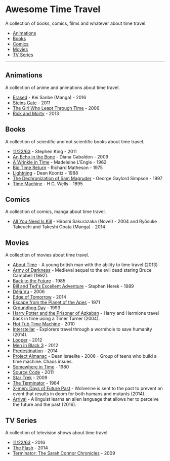 ﻿# Awesome Time Travel

A collection of books, comics, films and whatever about time travel.

* [Animations](https://github.com/mstuttgart/awesome-time-travel/blob/master/README.md#animations)
* [Books](https://github.com/mstuttgart/awesome-time-travel/blob/master/README.md#books)
* [Comics](https://github.com/mstuttgart/awesome-time-travel/blob/master/README.md#comics)
* [Movies](https://github.com/mstuttgart/awesome-time-travel/blob/master/README.md#movies)
* [TV Series](https://github.com/mstuttgart/awesome-time-travel/blob/master/README.md#tv-series)

- - -

## Animations

A collection of anime and animations about time travel.

* [Erased](https://en.wikipedia.org/wiki/Erased_(manga)) - Kei Sanbe (Manga) - 2016
* [Steins Gate](https://en.wikipedia.org/wiki/Steins;Gate_(anime)) - 2011
* [The Girl Who Leapt Through Time](https://en.wikipedia.org/wiki/The_Girl_Who_Leapt_Through_Time_(2006_film)) - 2006
* [Rick and Morty](https://en.wikipedia.org/wiki/Rick_and_Morty) - 2013


## Books

A collection of scientific and not scientific books about time travel.

* [11/22/63](https://en.wikipedia.org/wiki/11/22/63) - Stephen King - 2011
* [An Echo in the Bone](https://en.wikipedia.org/wiki/An_Echo_in_the_Bone) - Diana Gabaldon - 2009
* [A Wrinkle in Time](https://en.wikipedia.org/wiki/A_Wrinkle_in_Time) - Madeleine L'Engle - 1962
* [Bid Time Return](https://en.wikipedia.org/wiki/Bid_Time_Return) - Richard Matheson - 1975
* [Lightning](https://en.wikipedia.org/wiki/Lightning_(novel)) - Dean Koontz - 1988
* [The Dechronization of Sam Magruder](https://www.goodreads.com/book/show/57234.The_Dechronization_of_Sam_Magruder) - George Gaylord Simpson - 1997
* [Time Machine](https://en.wikipedia.org/wiki/The_Time_Machine) - H.G. Wells - 1895

## Comics

A collection of comics, manga about time travel.

* [All You Need Is Kill](https://en.wikipedia.org/wiki/All_You_Need_Is_Kill) - Hiroshi Sakurazaka (Novel) - 2004 and Ryōsuke Takeuchi and Takeshi Obata (Manga) - 2014

## Movies

A collection of movies about time travel.

* [About Time](https://en.wikipedia.org/wiki/About_Time_(2013_film)) - A young british man with the ability to time travel (2013)
* [Army of Darkness](https://en.wikipedia.org/wiki/Army_of_Darkness) - Medieval sequel to the evil dead staring Bruce Campbell (1992).
* [Back to the Future](https://en.wikipedia.org/wiki/Back_to_the_Future_(franchise)) - 1985
* [Bill and Ted's Excellent Adventure](https://en.wikipedia.org/wiki/Bill_%26_Ted%27s_Excellent_Adventure) - Stephen Herek - 1989
* [Déjà Vu](https://en.wikipedia.org/wiki/D%C3%A9j%C3%A0_Vu_(2006_film)) - 2006
* [Edge of Tomorrow](https://en.wikipedia.org/wiki/Edge_of_Tomorrow) - 2014
* [Escape from the Planet of the Apes](https://en.wikipedia.org/wiki/Escape_from_the_Planet_of_the_Apes) - 1971
* [Groundhog Day](https://en.wikipedia.org/wiki/Groundhog_Day_(film)) - 1993
* [Harry Potter and the Prisoner of Azkaban](http://www.imdb.com/title/tt0304141/) - Harry and Hermione travel back in time using a Timer Turner (2004).
* [Hot Tub Time Machine](https://en.wikipedia.org/wiki/Hot_Tub_Time_Machine) - 2010
* [Interstellar](https://en.wikipedia.org/wiki/Interstellar_(film)) - Explorers travel through a wormhole to save humanity (2014).
* [Looper](https://en.wikipedia.org/wiki/Looper_(film)) - 2012
* [Men in Black 3](https://en.wikipedia.org/wiki/Men_in_Black_3) - 2012
* [Predestination](https://en.wikipedia.org/wiki/Predestination_(film)) - 2014
* [Project Almanac](https://en.wikipedia.org/wiki/Project_Almanac) - Dean Israelite - 2006 - Group of teens who build a time machine. Chaos insues.
* [Somewhere in Time](https://en.wikipedia.org/wiki/Somewhere_in_Time_(film)) - 1980
* [Source Code](https://en.wikipedia.org/wiki/Source_Code) - 2011
* [Star Trek](https://en.wikipedia.org/wiki/Star_Trek_(film)) - 2009
* [The Terminator](https://en.wikipedia.org/wiki/Terminator_(franchise)) - 1984
* [X-men: Days of Future Past](http://www.imdb.com/title/tt1877832/) - Wolverine is sent to the past to prevent an event that results in doom for both humans and mutants (2014).
* [Arrival](https://en.wikipedia.org/wiki/Arrival_(film)) - A linguist learns an alien language that allows her to perceive the future and the past (2016).

## TV Series

A collection of television shows about time travel

* [11/22/63](https://en.wikipedia.org/wiki/11.22.63) - 2016
* [The Flash](https://en.wikipedia.org/wiki/The_Flash_(2014_TV_series)) - 2014
* [Terminator: The Sarah Connor Chronicles](https://en.wikipedia.org/wiki/Terminator:_The_Sarah_Connor_Chronicles) - 2009
